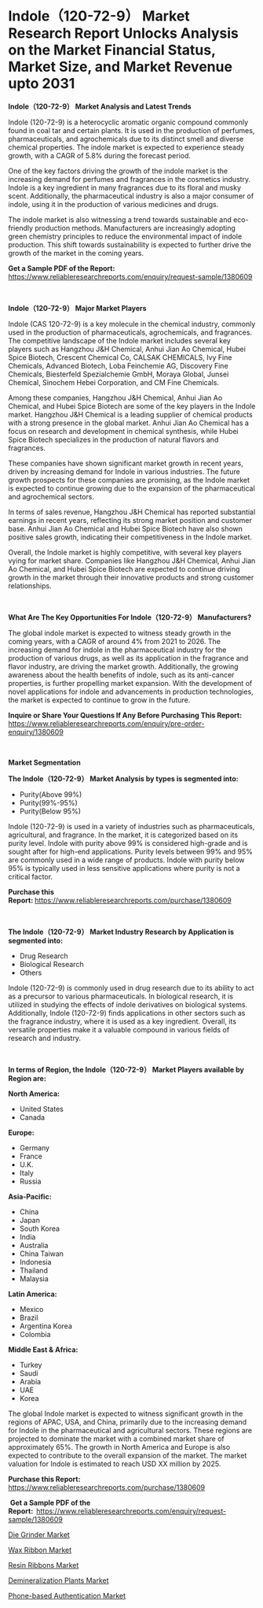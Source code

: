 <p><h1>Indole（120-72-9） Market Research Report Unlocks Analysis on the Market Financial Status, Market Size, and Market Revenue upto 2031</h1></p><p><strong>Indole（120-72-9） Market Analysis and Latest Trends</strong></p>
<p><p>Indole (120-72-9) is a heterocyclic aromatic organic compound commonly found in coal tar and certain plants. It is used in the production of perfumes, pharmaceuticals, and agrochemicals due to its distinct smell and diverse chemical properties. The indole market is expected to experience steady growth, with a CAGR of 5.8% during the forecast period.</p><p>One of the key factors driving the growth of the indole market is the increasing demand for perfumes and fragrances in the cosmetics industry. Indole is a key ingredient in many fragrances due to its floral and musky scent. Additionally, the pharmaceutical industry is also a major consumer of indole, using it in the production of various medicines and drugs.</p><p>The indole market is also witnessing a trend towards sustainable and eco-friendly production methods. Manufacturers are increasingly adopting green chemistry principles to reduce the environmental impact of indole production. This shift towards sustainability is expected to further drive the growth of the market in the coming years.</p></p>
<p><strong>Get a Sample PDF of the Report:&nbsp;</strong> <a href="https://www.reliableresearchreports.com/enquiry/request-sample/1380609">https://www.reliableresearchreports.com/enquiry/request-sample/1380609</a></p>
<p>&nbsp;</p>
<p><strong>Indole（120-72-9） Major Market Players</strong></p>
<p><p>Indole (CAS 120-72-9) is a key molecule in the chemical industry, commonly used in the production of pharmaceuticals, agrochemicals, and fragrances. The competitive landscape of the Indole market includes several key players such as Hangzhou J&H Chemical, Anhui Jian Ao Chemical, Hubei Spice Biotech, Crescent Chemical Co, CALSAK CHEMICALS, Ivy Fine Chemicals, Advanced Biotech, Loba Feinchemie AG, Discovery Fine Chemicals, Biesterfeld Spezialchemie GmbH, Moraya Global, Junsei Chemical, Sinochem Hebei Corporation, and CM Fine Chemicals.</p><p>Among these companies, Hangzhou J&H Chemical, Anhui Jian Ao Chemical, and Hubei Spice Biotech are some of the key players in the Indole market. Hangzhou J&H Chemical is a leading supplier of chemical products with a strong presence in the global market. Anhui Jian Ao Chemical has a focus on research and development in chemical synthesis, while Hubei Spice Biotech specializes in the production of natural flavors and fragrances.</p><p>These companies have shown significant market growth in recent years, driven by increasing demand for Indole in various industries. The future growth prospects for these companies are promising, as the Indole market is expected to continue growing due to the expansion of the pharmaceutical and agrochemical sectors.</p><p>In terms of sales revenue, Hangzhou J&H Chemical has reported substantial earnings in recent years, reflecting its strong market position and customer base. Anhui Jian Ao Chemical and Hubei Spice Biotech have also shown positive sales growth, indicating their competitiveness in the Indole market.</p><p>Overall, the Indole market is highly competitive, with several key players vying for market share. Companies like Hangzhou J&H Chemical, Anhui Jian Ao Chemical, and Hubei Spice Biotech are expected to continue driving growth in the market through their innovative products and strong customer relationships.</p></p>
<p>&nbsp;</p>
<p><strong>What Are The Key Opportunities For Indole（120-72-9） Manufacturers?</strong></p>
<p><p>The global indole market is expected to witness steady growth in the coming years, with a CAGR of around 4% from 2021 to 2026. The increasing demand for indole in the pharmaceutical industry for the production of various drugs, as well as its application in the fragrance and flavor industry, are driving the market growth. Additionally, the growing awareness about the health benefits of indole, such as its anti-cancer properties, is further propelling market expansion. With the development of novel applications for indole and advancements in production technologies, the market is expected to continue to grow in the future.</p></p>
<p><strong>Inquire or Share Your Questions If Any Before Purchasing This Report:</strong> <a href="https://www.reliableresearchreports.com/enquiry/pre-order-enquiry/1380609">https://www.reliableresearchreports.com/enquiry/pre-order-enquiry/1380609</a></p>
<p>&nbsp;</p>
<p><strong>Market Segmentation</strong></p>
<p><strong>The Indole（120-72-9） Market Analysis by types is segmented into:</strong></p>
<p><ul><li>Purity(Above 99%)</li><li>Purity(99%-95%)</li><li>Purity(Below 95%)</li></ul></p>
<p><p>Indole (120-72-9) is used in a variety of industries such as pharmaceuticals, agricultural, and fragrance. In the market, it is categorized based on its purity level. Indole with purity above 99% is considered high-grade and is sought after for high-end applications. Purity levels between 99% and 95% are commonly used in a wide range of products. Indole with purity below 95% is typically used in less sensitive applications where purity is not a critical factor.</p></p>
<p><strong>Purchase this Report:&nbsp;</strong><a href="https://www.reliableresearchreports.com/purchase/1380609">https://www.reliableresearchreports.com/purchase/1380609</a></p>
<p>&nbsp;</p>
<p><strong>The Indole（120-72-9） Market Industry Research by Application is segmented into:</strong></p>
<p><ul><li>Drug Research</li><li>Biological Research</li><li>Others</li></ul></p>
<p><p>Indole (120-72-9) is commonly used in drug research due to its ability to act as a precursor to various pharmaceuticals. In biological research, it is utilized in studying the effects of indole derivatives on biological systems. Additionally, Indole (120-72-9) finds applications in other sectors such as the fragrance industry, where it is used as a key ingredient. Overall, its versatile properties make it a valuable compound in various fields of research and industry.</p></p>
<p>&nbsp;</p>
<p><strong>In terms of Region, the Indole（120-72-9） Market Players available by Region are:</strong></p>
<p>
    <p> <strong> North America: </strong>
        <ul>
            <li>United States</li>
            <li>Canada</li>
        </ul>
        </p> 
    <p> <strong> Europe: </strong>
        <ul>
            <li>Germany</li>
            <li>France</li>
            <li>U.K.</li>
            <li>Italy</li>
            <li>Russia</li>
        </ul>
        </p> 
    <p> <strong> Asia-Pacific: </strong>
        <ul>
            <li>China</li>
            <li>Japan</li>
            <li>South Korea</li>
            <li>India</li>
            <li>Australia</li>
            <li>China Taiwan</li>
            <li>Indonesia</li>
            <li>Thailand</li>
            <li>Malaysia</li>
        </ul>
        </p> 
    <p> <strong> Latin America: </strong>
        <ul>
            <li>Mexico</li>
            <li>Brazil</li>
            <li>Argentina Korea</li>
            <li>Colombia</li>
        </ul>
        </p> 
    <p> <strong> Middle East & Africa: </strong>
        <ul>
            <li>Turkey</li>
            <li>Saudi</li>
            <li>Arabia</li>
            <li>UAE</li>
            <li>Korea</li>
        </ul>
    </p>
    </p>
<p><p>The global Indole market is expected to witness significant growth in the regions of APAC, USA, and China, primarily due to the increasing demand for Indole in the pharmaceutical and agricultural sectors. These regions are projected to dominate the market with a combined market share of approximately 65%. The growth in North America and Europe is also expected to contribute to the overall expansion of the market. The market valuation for Indole is estimated to reach USD XX million by 2025.</p></p>
<p><strong>Purchase this Report: </strong><a href="https://www.reliableresearchreports.com/purchase/1380609">https://www.reliableresearchreports.com/purchase/1380609</a></p>
<p>&nbsp;<strong>Get a Sample PDF of the Report:&nbsp;&nbsp;</strong><a href="https://www.reliableresearchreports.com/enquiry/request-sample/1380609">https://www.reliableresearchreports.com/enquiry/request-sample/1380609</a></p>
<p><strong></strong></p>
<p><p><a href="https://medium.com/@lottiejerde6456/die-grinder-market-comprehensive-assessment-by-type-application-and-geography-b8e83870554f">Die Grinder Market</a></p><p><a href="https://issuu.com/reportprime-2/docs/wax-ribbon-market-size-2030.pptx">Wax Ribbon Market</a></p><p><a href="https://issuu.com/reportprime-2/docs/resin-ribbons-market-size-2030.pptx">Resin Ribbons Market</a></p><p><a href="https://medium.com/@lottiejerde6456/demineralization-plants-market-size-and-market-trends-complete-industry-overview-2024-to-2031-98b7c888345a">Demineralization Plants Market</a></p><p><a href="https://github.com/jaidynmorantestelletmjzya/Market-Research-Report-List-1/blob/main/phone-based-authentication-market.md">Phone-based Authentication Market</a></p></p>